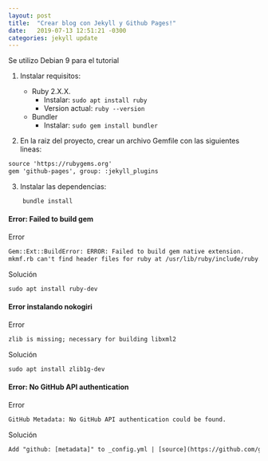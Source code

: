 ```yaml
---
layout: post
title:  "Crear blog con Jekyll y Github Pages!"
date:   2019-07-13 12:51:21 -0300
categories: jekyll update
---
```


Se utilizo Debian 9 para el tutorial

1. Instalar requisitos:
	* Ruby 2.X.X. 
		* Instalar: ```sudo apt install ruby```
		* Version actual: ```ruby --version```
	* Bundler
		* Instalar: ```sudo gem install bundler```

2. En la raiz del proyecto, crear un archivo Gemfile con las siguientes lineas:
```txt
source 'https://rubygems.org'
gem 'github-pages', group: :jekyll_plugins
```

3. Instalar las dependencias:
```sh
	bundle install
```

#### Error: Failed to build gem

Error

```txt
Gem::Ext::BuildError: ERROR: Failed to build gem native extension.
mkmf.rb can't find header files for ruby at /usr/lib/ruby/include/ruby.h
```
Solución
```txt
sudo apt install ruby-dev
```

#### Error instalando nokogiri

Error
```txt
zlib is missing; necessary for building libxml2
```
Solución
```txt
sudo apt install zlib1g-dev 
```

#### Error: No GitHub API authentication

Error
```txt
GitHub Metadata: No GitHub API authentication could be found.
```
Solución
```txt
Add "github: [metadata]" to _config.yml | [source](https://github.com/github/pages-gem/issues/399#issuecomment-301827749)
```
	
